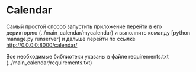 #  Calendar

Самый простой способ запустить приложение перейти в его дерикторию (../main_calendar/mycalendar) и выполнить команду [python manage.py runserver] и дальше перейти по ссылке http://0.0.0.0:8000/calendar/

Все необходимые библиотеки указаны в файле requirements.txt (../main_calendar/requirements.txt)
